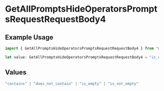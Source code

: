 # GetAllPromptsHideOperatorsPromptsRequestRequestBody4

## Example Usage

```typescript
import { GetAllPromptsHideOperatorsPromptsRequestRequestBody4 } from "@orq-ai/node/models/operations";

let value: GetAllPromptsHideOperatorsPromptsRequestRequestBody4 = "is_empty";
```

## Values

```typescript
"contains" | "does_not_contain" | "is_empty" | "is_not_empty"
```